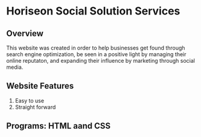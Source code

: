 # Horiseon Social Solution Services

## Overview
This website was created in order to help businesses get found through search engine optimization, be seen in a positive light by managing their online reputaton, and expanding their influence by marketing through social media. 

## Website Features
1) Easy to use
2) Straight forward 

## Programs: HTML aand CSS
